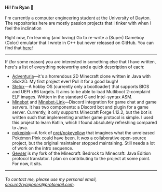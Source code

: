 #### Hi! I'm Ryan 👋

I'm currently a computer engineering student at the University of Dayton.
The repositories here are mostly passion projects that I tinker with when I feel the inclination

Right now, I'm learning (and loving) Go to re-write a (Super) Gameboy (Color) emulator that I wrote in C++ but never released on GitHub. You can find that [here](https://github.com/wordandahalf/Goboy)!

------------
If (for some reason) you are interested in something else that I have written, here's a list of everything noteworthy and a quick description of each:
- [Adventuria](https://github.com/wordandahalf/Adventuria-old/tree/slick2d)—it's a horrendous 2D Minecraft clone written in Java with Slick2D. My first project ever! Pull it for a good laugh!
- [Stelox](https://github.com/wordandahalf/Stelox)—A hobby OS (currently only a bootloader) that supports BIOS and UEFI x86 targets. It aims to be able to load Mutliboot 2-complaint ELF images. Written in the standard C and Intel-syntax ASM.
- [Minebot](https://github.com/wordandahalf/Minebot) and [Minebot-Link](https://github.com/wordandahalf/Minebot-Link)—Discord integration for game chat and game servers. It has two components: a Discord bot and plugin for a game server. Currently, it only supports Minecraft Forge 1.12.2, but the bot is written such that implementing another game protocol is simple. I used this project to learn Kotlin, which I found absolutely refreshing compared to Java.
- [pokepink](https://github.com/wordandahalf/pokepink)—A fork of [pret/pokeyellow](https://github.com/pret/pokeyellow) that imagines what the unreleased Pokémon Pink could have been. It *was* a collaborative open-source project, but the original maintainer stopped maintaining. Still needs a lot of work on the intro sequence.
- [Geyser](https://github.com/wordandahalf/Geyser) is my fork of the Minecraft: Bedrock to Minecraft: Java Edition protocol translator. I plan on contributing to the project at some point. For now, it sits.

------------
###### To contact me, please use my personal email, [secure2ryanjones@protomail.com](mailto:secure2ryanjones@protomail.com).
